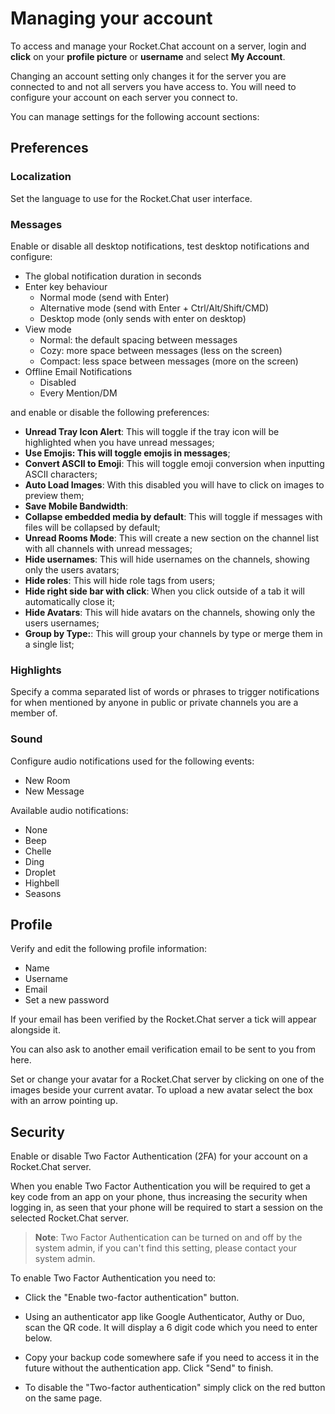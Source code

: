 # Managing your account

To access and manage your Rocket.Chat account on a server, login and **click** on your **profile picture** or **username** and select **My Account**.

Changing an account setting only changes it for the server you are connected to and not all servers you have access to. You will need to configure your account on each server you connect to.

You can manage settings for the following account sections:

## Preferences

### Localization

Set the language to use for the Rocket.Chat user interface.

### Messages

Enable or disable all desktop notifications, test desktop notifications and configure:

- The global notification duration in seconds
- Enter key behaviour
    - Normal mode (send with Enter)
    - Alternative mode (send with Enter + Ctrl/Alt/Shift/CMD)
    - Desktop mode (only sends with enter on desktop)
- View mode
    - Normal: the default spacing between messages
    - Cozy: more space between messages (less on the screen)
    - Compact: less space between messages (more on the screen)
- Offline Email Notifications
    - Disabled
    - Every Mention/DM

and enable or disable the following preferences:

- __Unread Tray Icon Alert__: This will toggle if the tray icon will be highlighted when you have unread messages;
- __Use Emojis: This will toggle emojis in messages__;
- __Convert ASCII to Emoji__: This will toggle emoji conversion when inputting ASCII characters;
- __Auto Load Images__: With this disabled you will have to click on images to preview them;
- __Save Mobile Bandwidth__:
- __Collapse embedded media by default__: This will toggle if messages with files will be collapsed by default;
- __Unread Rooms Mode__: This will create a new section on the channel list with all channels with unread messages;
- __Hide usernames__: This will hide usernames on the channels, showing only the users avatars;
- __Hide roles__: This will hide role tags from users;
- __Hide right side bar with click__: When you click outside of a tab it will automatically close it;
- __Hide Avatars__: This will hide avatars on the channels, showing only the users usernames;
- __Group by Type:__: This will group your channels by type or merge them in a single list;

### Highlights

Specify a comma separated list of words or phrases to trigger notifications for when mentioned by anyone in public or private channels you are a member of.

### Sound

Configure audio notifications used for the following events:

- New Room
- New Message

Available audio notifications:

- None
- Beep
- Chelle
- Ding
- Droplet
- Highbell
- Seasons

## Profile

Verify and edit the following profile information:

- Name
- Username
- Email
- Set a new password

If your email has been verified by the Rocket.Chat server a tick will appear alongside it.

You can also ask to another email verification email to be sent to you from here.

Set or change your avatar for a Rocket.Chat server by clicking on one of the images beside your current avatar. To upload a new avatar select the box with an arrow pointing up.

## Security

Enable or disable Two Factor Authentication (2FA) for your account on a Rocket.Chat server.

When you enable Two Factor Authentication you will be required to get a key code from an app on your phone, thus increasing the security when logging in, as seen that your phone will be required to start a session on the selected Rocket.Chat server.

> **Note**: Two Factor Authentication can be turned on and off by the system admin, if you can't find this setting, please contact your system admin.

To enable Two Factor Authentication you need to:

- Click the "Enable two-factor authentication" button.

- Using an authenticator app like Google Authenticator, Authy or Duo, scan the QR code. It will display a 6 digit code which you need to enter below.

- Copy your backup code somewhere safe if you need to access it in the future without the authentication app. Click "Send" to finish.

- To disable the "Two-factor authentication" simply click on the red button on the same page.
